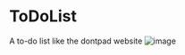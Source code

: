 # ToDoList
A to-do list like the dontpad website
![image](https://github.com/user-attachments/assets/42de9c64-2d07-4196-b1b4-87332f9d2e12)

